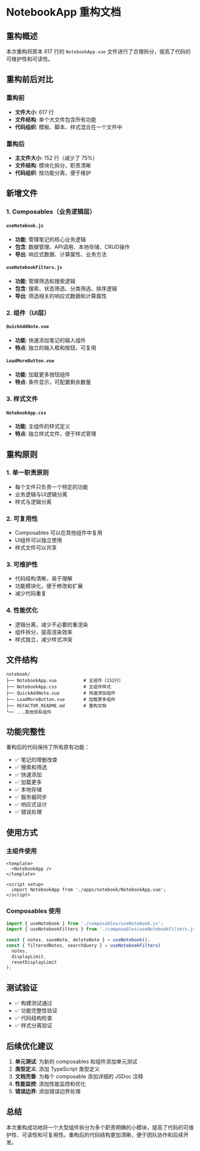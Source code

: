 # NotebookApp 重构文档

## 重构概述

本次重构将原本 617 行的 `NotebookApp.vue` 文件进行了合理拆分，提高了代码的可维护性和可读性。

## 重构前后对比

### 重构前

- **文件大小**: 617 行
- **文件结构**: 单个大文件包含所有功能
- **代码组织**: 模板、脚本、样式混合在一个文件中

### 重构后

- **主文件大小**: 152 行（减少了 75%）
- **文件结构**: 模块化拆分，职责清晰
- **代码组织**: 按功能分离，便于维护

## 新增文件

### 1. Composables（业务逻辑层）

#### `useNotebook.js`

- **功能**: 管理笔记的核心业务逻辑
- **包含**: 数据管理、API调用、本地存储、CRUD操作
- **导出**: 响应式数据、计算属性、业务方法

#### `useNotebookFilters.js`

- **功能**: 管理筛选和搜索逻辑
- **包含**: 搜索、状态筛选、分类筛选、排序逻辑
- **导出**: 筛选相关的响应式数据和计算属性

### 2. 组件（UI层）

#### `QuickAddNote.vue`

- **功能**: 快速添加笔记的输入组件
- **特点**: 独立的输入框和按钮，可复用

#### `LoadMoreButton.vue`

- **功能**: 加载更多按钮组件
- **特点**: 条件显示，可配置剩余数量

### 3. 样式文件

#### `NotebookApp.css`

- **功能**: 主组件的样式定义
- **特点**: 独立样式文件，便于样式管理

## 重构原则

### 1. 单一职责原则

- 每个文件只负责一个特定的功能
- 业务逻辑与UI逻辑分离
- 样式与逻辑分离

### 2. 可复用性

- Composables 可以在其他组件中复用
- UI组件可以独立使用
- 样式文件可以共享

### 3. 可维护性

- 代码结构清晰，易于理解
- 功能模块化，便于修改和扩展
- 减少代码重复

### 4. 性能优化

- 逻辑分离，减少不必要的重渲染
- 组件拆分，提高渲染效率
- 样式独立，减少样式冲突

## 文件结构

```
notebook/
├── NotebookApp.vue          # 主组件（152行）
├── NotebookApp.css          # 主组件样式
├── QuickAddNote.vue         # 快速添加组件
├── LoadMoreButton.vue       # 加载更多组件
├── REFACTOR_README.md       # 重构文档
└── ...其他现有组件
```

## 功能完整性

重构后的代码保持了所有原有功能：

- ✅ 笔记的增删改查
- ✅ 搜索和筛选
- ✅ 快速添加
- ✅ 加载更多
- ✅ 本地存储
- ✅ 服务器同步
- ✅ 响应式设计
- ✅ 错误处理

## 使用方式

### 主组件使用

```vue
<template>
  <NotebookApp />
</template>

<script setup>
  import NotebookApp from './apps/notebook/NotebookApp.vue';
</script>
```

### Composables 使用

```javascript
import { useNotebook } from './composables/useNotebook.js';
import { useNotebookFilters } from './composables/useNotebookFilters.js';

const { notes, saveNote, deleteNote } = useNotebook();
const { filteredNotes, searchQuery } = useNotebookFilters(
  notes,
  displayLimit,
  resetDisplayLimit
);
```

## 测试验证

- ✅ 构建测试通过
- ✅ 功能完整性验证
- ✅ 代码结构检查
- ✅ 样式分离验证

## 后续优化建议

1. **单元测试**: 为新的 composables 和组件添加单元测试
2. **类型定义**: 添加 TypeScript 类型定义
3. **文档完善**: 为每个 composable 添加详细的 JSDoc 注释
4. **性能监控**: 添加性能监控和优化
5. **错误边界**: 添加错误边界处理

## 总结

本次重构成功地将一个大型组件拆分为多个职责明确的小模块，提高了代码的可维护性、可读性和可复用性。重构后的代码结构更加清晰，便于团队协作和后续开发。
